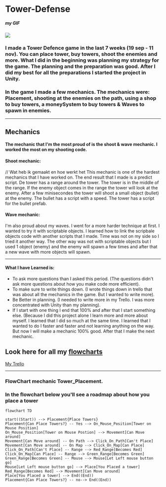 # Tower-Defense

##### my GIF
![]("")

### I made a Tower Defence game in the last  7 weeks (19 sep - 11 nov). You can place tower, buy towers, shoot the enemies and more. What I did in the beginning was planning my strategy for the game. The planning and the preparation was good. After I did my best for all the preparations I started the project in Unity. 

### In the game I made a few mechanics. The mechanics were: Placement, shooting at the enemies on the path, using a shop to buy towers, a moneySystem to buy towers & Waves to spawn in enemies. 
---
## Mechanics
#### The mechanic that I'm the most proud of is the shoot & wave mechanic. I worked the most on my shooting code. 

#### Shoot mechanic:
// Wat heb ik gemaakt en hoe werkt het
This mechanic is one of the hardest mechanics that I have worked on. The end result that I made is a predict script. De tower has a range around the tower. The tower is in the middle of the range. If the enemy object comes in the range the tower will look at the enemy. After a few minisecondes the tower will shoot a small object (bullet) at the enemy. The bullet has a script with a speed. The tower has a script for the bullet prefab.

#### Wave mechanic:
I'm also proud about my waves. I went for a more harder technique at first. I wanted to try it with scriptable objects. I learned how to link the scripbale objects code with another scripts that I made. Time was not on my side so I tried it another way. The other way was not with scriptable objects but I used 1 object (enemy) and the enemy will spawn a few times and after that a new wave with more objects will spawn. 

---





#### What I have Learned is:
- To ask more questions than I asked this period. (The questions didn't ask more questions about how you make code more efficient).
- To make sure to write things down. (I wrote things down in trello that was about all the mechanics in the game. But I wanted to write more).
- Be Better in planning. (I needed to write more in my Trello. I was more concentrated with Unity than my planning). 
- If I start with one thing I end that 100% and after that I start something else. (Because I did this project alone I learn more and more about myself. I learned that I did so much at the same time. I learned that I wanted to do I faster and faster and not learning anything on the way. But now I will make a mechanic 100% good. After that I make the next mechanic. 

Look here for all my [flowcharts](#Movement)
---
[My Trello](https://trello.com/b/HtQM66FW/td-ma)

---
<a name="Movement"></a>

### FlowChart mechanic Tower_Placement. 
### In the flowchart below you'll see a roadmap about how you place a tower

 ```mermaid 
flowchart TD

start((Start)) --> Placement{Place Towers}
Placement{Can Place Towers?} -- Yes --> On_Mouse_Position[Tower on Mouse Position]
On_Mouse_Position[Tower on Mouse Postion] --> Movement[Can Move around]
Movement[Can Move around] -- On Path --> Click_On_Path[Can't Place]
Movement[Can Move around] -- On Map --> Click_On_Map[Can Place]
Click_On_Path[Can't Place] -- Range --> Red_Range[Becomes Red]
Click_On_Map[Can Place] -- Range --> Green_Range[Becomes Green]
Green_Range[Becomes Green] -- Mouse --> Mouse[Let Left mouse button go]
Mouse[Let Left mouse button go] --> Place[You Placed a tower]
Red_Range[Becomes Red] --> Movement[Can Move around]
Place[You Placed a tower] --> End((End))
Placement{Can Place Towers?} -- no--> End((End))
```
